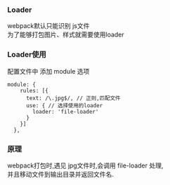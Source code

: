 ### Loader
webpack默认只能识别 js文件  
为了能够打包图片、样式就需要使用loader

### Loader使用
配置文件中 添加 module 选项
```
module: {
    rules: [{
      text: /\.jpg$/, // 正则,匹配文件
      use: { // 选择使用的loader
        loader: 'file-loader'
      }
    }]
  },
```

### 原理
webpack打包时,遇见 jpg文件时,会调用 file-loader 处理,  
并且移动文件到输出目录并返回文件名.